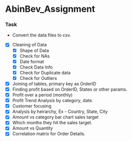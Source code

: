 # AbinBev_Assignment

### Task
* Convert the data files to csv.
* [x] Cleaning of Data
	- [x] Shape of Data
	- [x] Check for NAs
	- [x] Date format
	- [x] Check Data Info
	- [x] Check for Duplicate data
	- [x] Check for Outliers
* [x] Joining of tables, primary key as OrderID
* [x] Finding profit based on OrderID, States or other params.
* [x] Profit over a period (monthly)
* [x] Profit Trend Analysis by category, date.
* [x] Customer focusing
* [x] Analysis by heirarchy, Ex - Country, State, City
* [x] Amount vs category bar chart sales target
* [x] Which months they hit the sales target.
* [x] Amount vs Quantity
* [x] Correlation matrix for Order Details.
